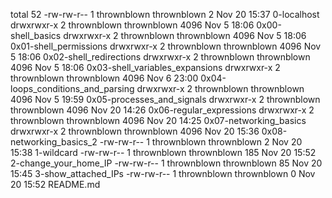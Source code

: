 total 52
-rw-rw-r-- 1 thrownblown thrownblown    2 Nov 20 15:37 0-localhost
drwxrwxr-x 2 thrownblown thrownblown 4096 Nov  5 18:06 0x00-shell_basics
drwxrwxr-x 2 thrownblown thrownblown 4096 Nov  5 18:06 0x01-shell_permissions
drwxrwxr-x 2 thrownblown thrownblown 4096 Nov  5 18:06 0x02-shell_redirections
drwxrwxr-x 2 thrownblown thrownblown 4096 Nov  5 18:06 0x03-shell_variables_expansions
drwxrwxr-x 2 thrownblown thrownblown 4096 Nov  6 23:00 0x04-loops_conditions_and_parsing
drwxrwxr-x 2 thrownblown thrownblown 4096 Nov  5 19:59 0x05-processes_and_signals
drwxrwxr-x 2 thrownblown thrownblown 4096 Nov 20 14:26 0x06-regular_expressions
drwxrwxr-x 2 thrownblown thrownblown 4096 Nov 20 14:25 0x07-networking_basics
drwxrwxr-x 2 thrownblown thrownblown 4096 Nov 20 15:36 0x08-networking_basics_2
-rw-rw-r-- 1 thrownblown thrownblown    2 Nov 20 15:38 1-wildcard
-rw-rw-r-- 1 thrownblown thrownblown  185 Nov 20 15:52 2-change_your_home_IP
-rw-rw-r-- 1 thrownblown thrownblown   85 Nov 20 15:45 3-show_attached_IPs
-rw-rw-r-- 1 thrownblown thrownblown    0 Nov 20 15:52 README.md
